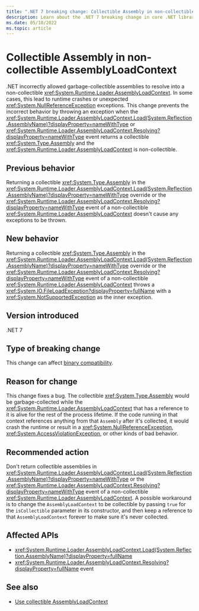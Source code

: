 ```yaml
---
title: ".NET 7 breaking change: Collectible Assembly in non-collectible AssemblyLoadContext"
description: Learn about the .NET 7 breaking change in core .NET libraries where resolving a collectible Assembly in a non-collectible AssemblyLoadContext results in a FileLoadException.
ms.date: 05/10/2022
ms.topic: article
---
```

# Collectible Assembly in non-collectible AssemblyLoadContext

.NET incorrectly allowed garbage-collectible assemblies to resolve into a non-collectible <xref:System.Runtime.Loader.AssemblyLoadContext>. In some cases, this lead to runtime crashes or unexpected <xref:System.NullReferenceException> exceptions. This change prevents the incorrect behavior by throwing an exception when the <xref:System.Runtime.Loader.AssemblyLoadContext.Load(System.Reflection.AssemblyName)?displayProperty=nameWithType> or <xref:System.Runtime.Loader.AssemblyLoadContext.Resolving?displayProperty=nameWithType> event returns a collectible <xref:System.Type.Assembly> and the <xref:System.Runtime.Loader.AssemblyLoadContext> is non-collectible.

## Previous behavior

Returning a collectible <xref:System.Type.Assembly> in the <xref:System.Runtime.Loader.AssemblyLoadContext.Load(System.Reflection.AssemblyName)?displayProperty=nameWithType> override or the <xref:System.Runtime.Loader.AssemblyLoadContext.Resolving?displayProperty=nameWithType> event of a non-collectible <xref:System.Runtime.Loader.AssemblyLoadContext> doesn't cause any exceptions to be thrown.

## New behavior

Returning a collectible <xref:System.Type.Assembly> in the <xref:System.Runtime.Loader.AssemblyLoadContext.Load(System.Reflection.AssemblyName)?displayProperty=nameWithType> override or the <xref:System.Runtime.Loader.AssemblyLoadContext.Resolving?displayProperty=nameWithType> event of a non-collectible <xref:System.Runtime.Loader.AssemblyLoadContext> throws a <xref:System.IO.FileLoadException?displayProperty=fullName> with a <xref:System.NotSupportedException> as the inner exception.

## Version introduced

.NET 7

## Type of breaking change

This change can affect [binary compatibility](../../categories.md#binary-compatibility).

## Reason for change

This change fixes a bug. The collectible <xref:System.Type.Assembly> would be garbage-collected while the <xref:System.Runtime.Loader.AssemblyLoadContext> that has a reference to it is alive for the rest of the process lifetime. If the code running in that context references anything from that `Assembly` after it's collected, it would crash the runtime or result in a <xref:System.NullReferenceException>, <xref:System.AccessViolationException>, or other kinds of bad behavior.

## Recommended action

Don't return collectible assemblies in <xref:System.Runtime.Loader.AssemblyLoadContext.Load(System.Reflection.AssemblyName)?displayProperty=nameWithType> or the <xref:System.Runtime.Loader.AssemblyLoadContext.Resolving?displayProperty=nameWithType> event of a non-collectible <xref:System.Runtime.Loader.AssemblyLoadContext>. A possible workaround is to change the `AssemblyLoadContext` to be collectible by passing `true` for the `isCollectible` parameter in its constructor, and then keep a reference to that `AssemblyLoadContext` forever to make sure it's never collected.

## Affected APIs

- <xref:System.Runtime.Loader.AssemblyLoadContext.Load(System.Reflection.AssemblyName)?displayProperty=fullName>
- <xref:System.Runtime.Loader.AssemblyLoadContext.Resolving?displayProperty=fullName> event

## See also

- [Use collectible AssemblyLoadContext](../../../../standard/assembly/unloadability.md#use-collectible-assemblyloadcontext)
